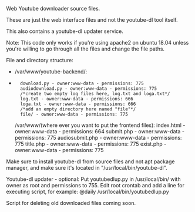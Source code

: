 Web Youtube downloader source files. 

These are just the web interface files and not the youtube-dl tool itself.

This also contains a youtube-dl updater service.

Note: This code only works if you're using apache2 on ubuntu 18.04 unless you're willing to go through all the files and change the file paths.

File and directory structure: 
-   /var/www/youtube-backend/: 
-       download.py - owner:www-data - permissions: 775
        audiodownload.py - owner:www-data - permissions: 775
        /*create two empty log files here, log.txt and loga.txt*/
        log.txt - owner:www-data - permissions: 666
        loga.txt - owner:www-data - permissions: 666
        /*add an empty directory here named "file"*/
        file/ - owner:www-data - permissions: 775
    /var/www/(where ever you want to put the frontend files):
        index.html - owner:www-data - permissions: 664
        submit.php - owner:www-data - permissions: 775
        audiosubmit.php - owner:www-data - permissions: 775
        title.php - owner:www-data - permissions: 775
        exist.php - owner:www-data - permissions: 775
        
Make sure to install youtube-dl from source files and not apt package manager, and make sure it's located in "/usr/local/bin/youtube-dl".

Youtube-dl updater - optional:
Put youtubedlup.py in /usr/local/bin/ with owner as root and permissions to 755.
Edit root crontab and add a line for executing script, for example:
    @daily /usr/local/bin/youtubedlup.py
    
Script for deleting old downloaded files coming soon.
